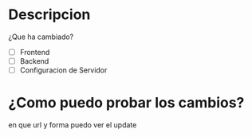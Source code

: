 # Descripcion
¿Que ha cambiado?

- [ ] Frontend
- [ ] Backend
- [ ] Configuracion de Servidor

# ¿Como puedo probar los cambios?
en que url y forma puedo ver el update
